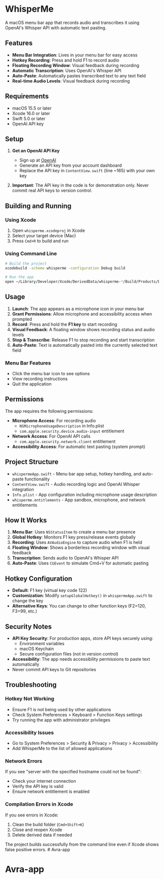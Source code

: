 # WhisperMe

A macOS menu bar app that records audio and transcribes it using OpenAI's Whisper API with automatic text pasting.

## Features

- **Menu Bar Integration**: Lives in your menu bar for easy access
- **Hotkey Recording**: Press and hold F1 to record audio
- **Floating Recording Window**: Visual feedback during recording
- **Automatic Transcription**: Uses OpenAI's Whisper API
- **Auto-Paste**: Automatically pastes transcribed text to any text field
- **Real-time Audio Levels**: Visual feedback during recording

## Requirements

- macOS 15.5 or later
- Xcode 16.0 or later
- Swift 5.0 or later
- OpenAI API key

## Setup

1. **Get an OpenAI API Key**
   - Sign up at [OpenAI](https://platform.openai.com/)
   - Generate an API key from your account dashboard
   - Replace the API key in `ContentView.swift` (line ~165) with your own key

2. **Important**: The API key in the code is for demonstration only. Never commit real API keys to version control.

## Building and Running

### Using Xcode

1. Open `whisperme.xcodeproj` in Xcode
2. Select your target device (Mac)
3. Press `Cmd+R` to build and run

### Using Command Line

```bash
# Build the project
xcodebuild -scheme whisperme -configuration Debug build

# Run the app
open ~/Library/Developer/Xcode/DerivedData/whisperme-*/Build/Products/Debug/whisperme.app
```

## Usage

1. **Launch**: The app appears as a microphone icon in your menu bar
2. **Grant Permissions**: Allow microphone and accessibility access when prompted
3. **Record**: Press and hold the **F1 key** to start recording
4. **Visual Feedback**: A floating window shows recording status and audio levels
5. **Stop & Transcribe**: Release F1 to stop recording and start transcription
6. **Auto-Paste**: Text is automatically pasted into the currently selected text field

### Menu Bar Features

- Click the menu bar icon to see options
- View recording instructions
- Quit the application

## Permissions

The app requires the following permissions:

- **Microphone Access**: For recording audio
  - `NSMicrophoneUsageDescription` in Info.plist
  - `com.apple.security.device.audio-input` entitlement
- **Network Access**: For OpenAI API calls
  - `com.apple.security.network.client` entitlement
- **Accessibility Access**: For automatic text pasting (system prompt)

## Project Structure

- `whispermeApp.swift` - Menu bar app setup, hotkey handling, and auto-paste functionality
- `ContentView.swift` - Audio recording logic and OpenAI Whisper integration
- `Info.plist` - App configuration including microphone usage description
- `whisperme.entitlements` - App sandbox, microphone, and network entitlements

## How It Works

1. **Menu Bar**: Uses `NSStatusItem` to create a menu bar presence
2. **Global Hotkey**: Monitors F1 key press/release events globally
3. **Recording**: Uses `AVAudioEngine` to capture audio when F1 is held
4. **Floating Window**: Shows a borderless recording window with visual feedback
5. **Transcription**: Sends audio to OpenAI's Whisper API
6. **Auto-Paste**: Uses `CGEvent` to simulate Cmd+V for automatic pasting

## Hotkey Configuration

- **Default**: F1 key (virtual key code 122)
- **Customization**: Modify `setupGlobalHotkey()` in `whispermeApp.swift` to change the key
- **Alternative Keys**: You can change to other function keys (F2=120, F3=99, etc.)

## Security Notes

- **API Key Security**: For production apps, store API keys securely using:
  - Environment variables
  - macOS Keychain
  - Secure configuration files (not in version control)
- **Accessibility**: The app needs accessibility permissions to paste text automatically
- Never commit API keys to Git repositories

## Troubleshooting

### Hotkey Not Working
- Ensure F1 is not being used by other applications
- Check System Preferences > Keyboard > Function Keys settings
- Try running the app with administrator privileges

### Accessibility Issues
- Go to System Preferences > Security & Privacy > Privacy > Accessibility
- Add WhisperMe to the list of allowed applications

### Network Errors
If you see "server with the specified hostname could not be found":
- Check your internet connection
- Verify the API key is valid
- Ensure network entitlement is enabled

### Compilation Errors in Xcode
If you see errors in Xcode:
1. Clean the build folder (`Cmd+Shift+K`)
2. Close and reopen Xcode
3. Delete derived data if needed

The project builds successfully from the command line even if Xcode shows false positive errors. # Avra-app
# Avra-app
